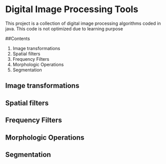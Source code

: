 # Digital Image Processing Tools
This project is a collection of digital image processing algorithms coded in java. This code is not optimized due to learning purpose

##Contents
1. Image transformations
2. Spatial filters
3. Frequency Filters
4. Morphologic Operations
5. Segmentation

## Image transformations
## Spatial filters
## Frequency Filters
## Morphologic Operations
## Segmentation